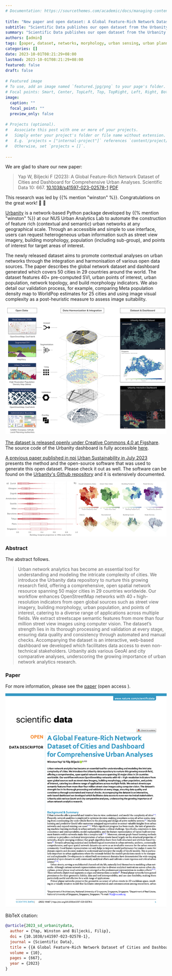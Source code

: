 ```yaml
---
# Documentation: https://sourcethemes.com/academic/docs/managing-content/

title: "New paper and open dataset: A Global Feature-Rich Network Dataset of Cities and Dashboard for Comprehensive Urban Analyses"
subtitle: "Scientific Data publishes our open dataset from the Urbanity project to support network analysis."
summary: "Scientific Data publishes our open dataset from the Urbanity project to support network analysis."
authors: [admin]
tags: [paper, dataset, networks, morphology, urban sensing, urban planning]
categories: []
date: 2023-10-01T08:21:29+08:00
lastmod: 2023-10-01T08:21:29+08:00
featured: false
draft: false

# Featured image
# To use, add an image named `featured.jpg/png` to your page's folder.
# Focal points: Smart, Center, TopLeft, Top, TopRight, Left, Right, BottomLeft, Bottom, BottomRight.
image:
  caption: ""
  focal_point: ""
  preview_only: false

# Projects (optional).
#   Associate this post with one or more of your projects.
#   Simply enter your project's folder or file name without extension.
#   E.g. `projects = ["internal-project"]` references `content/project/deep-learning/index.md`.
#   Otherwise, set `projects = []`.

---
```


We are glad to share our new paper:

> Yap W, Biljecki F (2023): A Global Feature-Rich Network Dataset of Cities and Dashboard for Comprehensive Urban Analyses. Scientific Data 10: 667. [<i class="ai ai-doi-square ai"></i> 10.1038/s41597-023-02578-1](https://doi.org/10.1038/s41597-023-02578-1) [<i class="far fa-file-pdf"></i> PDF](/publication/2023-sd-urbanitydata/2023-sd-urbanitydata.pdf)</i> <i class="ai ai-open-access-square ai"></i>

This research was led by {{% mention "winston" %}}.
Congratulations on the great work! :raised_hands: :clap:

[Urbanity](https://github.com/winstonyym/urbanity) is a network-based Python package developed by {{% mention "winston" %}} at our NUS Urban Analytics Lab to automate the construction of feature rich (contextual and semantic) urban networks at any geographical scale. Through an accessible and simple to use interface, users can request heterogeneous urban information such as street view imagery, building morphology, population (including sub-group), and points of interest for target areas of interest.

The newly released dataset aims to promote contextual analyses on urban networks through the integration and harmonisation of various open data sources. The paper describes the global network dataset and dashboard generated which covers 50 cities in 29 countries around the world. The dataset features 40+ pre-computed SVI, urban points of interest, urban population, network topology, and build morphology indicators. We also detail our validation process, for example, comparing Meta population density map to WorldPop estimates for 25 cities and using image visual complexity as a post-heuristic measure to assess image suitability.

![](1.png)

[The dataset is released openly under Creative Commons 4.0 at Figshare](https://doi.org/10.6084/m9.figshare.22124219).
The source code of the Urbanity dashboard is fully accessible [here](https://github.com/winstonyym/urbdash).

[A previous paper published in npj Urban Sustainability in July 2023](/publication/2023-npjus-urbanity/) presents the method and the open-source software that was used to generate this open dataset.
Please check it out as well.
The software can be found on the [Urbanity's Github repository](https://github.com/winstonyym/urbanity) and it is extensively documented.

![](2.png)

### Abstract

The abstract follows.

> Urban network analytics has become an essential tool for understanding and modeling the intricate complexity of cities. We introduce the Urbanity data repository to nurture this growing research field, offering a comprehensive, open spatial network resource spanning 50 major cities in 29 countries worldwide. Our workflow enhances OpenStreetMap networks with 40 + high-resolution indicators from open global sources such as street view imagery, building morphology, urban population, and points of interest, catering to a diverse range of applications across multiple fields. We extract streetscape semantic features from more than four million street view images using computer vision. The dataset’s strength lies in its thorough processing and validation at every stage, ensuring data quality and consistency through automated and manual checks. Accompanying the dataset is an interactive, web-based dashboard we developed which facilitates data access to even non-technical stakeholders. Urbanity aids various GeoAI and city comparative analyses, underscoring the growing importance of urban network analytics research.

### Paper 

For more information, please see the [paper](/publication/2023-sd-urbanitydata/) (open access <i class="ai ai-open-access-square ai"></i>).

[![](page-one.png)](/publication/2023-sd-urbanitydata/)

BibTeX citation:
```bibtex
@article{2023_sd_urbanitydata,
  author = {Yap, Winston and Biljecki, Filip},
  doi = {10.1038/s41597-023-02578-1},
  journal = {Scientific Data},
  title = {{A Global Feature-Rich Network Dataset of Cities and Dashboard for Comprehensive Urban Analyses}},
  volume = {10},
  pages = {667},
  year = {2023}
}
```
